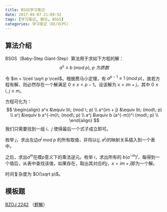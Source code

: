 ```yaml
---
title: BSGS学习笔记
date: 2017-04-07 21:09:52
tags: [学习笔记, 数论, BSGS]
categories: 学习笔记（OI/XCPC）
---
```


## 算法介绍

BSGS（Baby-Step Giant-Step）算法用于求如下方程的解：
$$
a^x \equiv b \; (mod \; p), \; p \ 为质数
$$
<!-- more -->

令 $m = \lceil \sqrt p \rceil$。根据费马小定理，有 $a^{p - 1} \equiv 1\; (mod\; p)$，故若方程有解，则必然存在一个解满足 $0 \leqslant x < p - 1$。设该解为 $x = im + j$，其中 $0 \leq i,\ j \leq m$。

方程可化为：
$$
\begin{align}
a^x &\equiv b\; (mod \; p) \\
a^{im + j} &\equiv b\; (mod\; p) \\
a^j &\equiv b a^{-im}\; (mod\; p) \\
a^j &\equiv b (a^{-m})^i (mod\; p) \\
\end{align}
$$
我们只需要找到一组 $i$、$j$ 使得最后一个式子成立即可。

枚举 $j$，求出左边$a^j \; mod \; p$ 的所有取值，并将以$(j, \; a^j)$的映射关系插入到一个表中。

之后，求出$a^m$在模$p$意义下的乘法逆元。枚举 $i$，求出所有的 $b(a^{-m})^i$，每得到一个值后，从表中查找该值，如果存在，取出其对应的$j$，$x = im + j$即为一个解。

时间复杂度为 $O(\sqrt p)$。

## 模板题

[BZOJ 2242](http://www.lydsy.com/JudgeOnline/problem.php?id=2242) （[题解](http://pepcy.cf/BZOJ-2242-SDOI-2011-计算器/)）